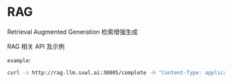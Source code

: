 # RAG

Retrieval Augmented Generation
检索增强生成

RAG 相关 API 及示例

`example`:
```bash
curl -s http://rag.llm.sxwl.ai:30005/complete -H "Content-Type: application/json" -d '{"message": "如何评价特朗普赢得新罕布什尔州初选？", "rag": true}' | jq
```

